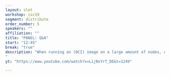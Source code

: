 ```yaml
---
layout: slot
workshop: isc19
segment: distribute
order_number: 5
speakers: ""
affiliation: ""
title: "PANEL: Q&A"
start: "12:45"
break: "true"
description: "When running an (OCI) image on a large amount of nodes, each node downloads the image and create a snapshot to start the container in.<br>HPC runtimes tend to create a snapshot that resides on a shared file-system. This slot will discuss the benefits and drawbacks.
"
yt: "https://www.youtube.com/watch?v=LijBvYrT_DE&t=1249"

---
```

